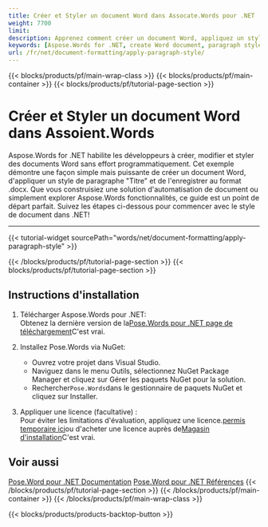 ```yaml
---
title: Créer et Styler un document Word dans Assocate.Words pour .NET
weight: 7700
limit: 
description: Apprenez comment créer un document Word, appliquez un style de paragraphe et enregistrez-le sous forme de fichier .docx en utilisant Aspose.Words for .NET dans ce tutoriel étape par étape.
keywords: [Aspose.Words for .NET, create Word document, paragraph style, save .docx, C# Word example, apply styles in Word, document builder, Aspose tutorial]
url: /fr/net/document-formatting/apply-paragraph-style/
---
```

{{< blocks/products/pf/main-wrap-class >}}
{{< blocks/products/pf/main-container >}}
{{< blocks/products/pf/tutorial-page-section >}}

# Créer et Styler un document Word dans Assoient.Words
Aspose.Words for .NET habilite les développeurs à créer, modifier et styler des documents Word sans effort programmatiquement. Cet exemple démontre une façon simple mais puissante de créer un document Word, d'appliquer un style de paragraphe "Titre" et de l'enregistrer au format .docx. Que vous construisiez une solution d'automatisation de document ou simplement explorer Aspose.Words fonctionnalités, ce guide est un point de départ parfait. Suivez les étapes ci-dessous pour commencer avec le style de document dans .NET!  

---
{{< tutorial-widget sourcePath="words/net/document-formatting/apply-paragraph-style" >}}

{{< /blocks/products/pf/tutorial-page-section >}}
{{< blocks/products/pf/tutorial-page-section >}}
## Instructions d'installation  
1. Télécharger Aspose.Words pour .NET:  
   Obtenez la dernière version de la[Pose.Words pour .NET page de téléchargement](https://releases.aspose.com/words/net/)C'est vrai.  

2. Installez Pose.Words via NuGet:  
   * Ouvrez votre projet dans Visual Studio.  
   * Naviguez dans le menu Outils, sélectionnez NuGet Package Manager et cliquez sur Gérer les paquets NuGet pour la solution.  
   * Rechercher`Pose.Words`dans le gestionnaire de paquets NuGet et cliquez sur Installer.  

3. Appliquer une licence (facultative) :  
   Pour éviter les limitations d'évaluation, appliquez une licence.[permis temporaire ici](https://purchase.aspose.com/temporary-license/)ou d'acheter une licence auprès de[Magasin d'installation](https://purchase.aspose.com/buy)C'est vrai.  

## Voir aussi
[Pose.Word pour .NET Documentation](https://docs.aspose.com/words/net/)
[Pose.Word pour .NET Références](https://reference.aspose.com/words/net/)
{{< /blocks/products/pf/tutorial-page-section >}}
{{< /blocks/products/pf/main-container >}}
{{< /blocks/products/pf/main-wrap-class >}}

{{< blocks/products/products-backtop-button >}}
